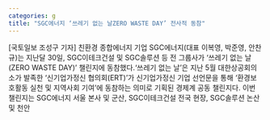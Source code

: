 ```yaml
---
categories: g
title: "SGC에너지 ‘쓰레기 없는 날ZERO WASTE DAY’ 전사적 동참"
---
```

[국토일보 조성구 기자] 친환경 종합에너지 기업 SGC에너지(대표 이복영, 박준영, 안찬규)는 지난달 30일, SGC이테크건설 및 SGC솔루션 등 전 그룹사가 ‘쓰레기 없는 날(ZERO WASTE DAY)’ 챌린지에 동참했다.‘쓰레기 없는 날’은 지난 5월 대한상공회의소가 발족한 ‘신기업가정신 협의회(ERT)’가 신기업가정신 기업 선언문을 통해 ‘환경보호활동 실천 및 지역사회 기여’에 동참하는 의미로 기획된 경제계 공동 챌린지다. 이번 챌린지는 SGC에너지 서울 본사 및 군산, SGC이테크건설 전국 현장, SGC솔루션 논산 및 천안